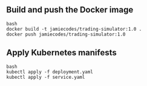 ## Build and push the Docker image
```
bash
docker build -t jamiecodes/trading-simulator:1.0 .
docker push jamiecodes/trading-simulator:1.0
```
## Apply Kubernetes manifests
```
bash
kubectl apply -f deployment.yaml
kubectl apply -f service.yaml
```
